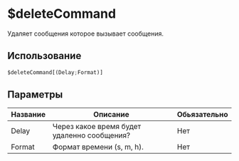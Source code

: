 # $deleteCommand
Удаляет сообщения которое вызывает сообщения.

## Использование
```py
$deleteCommand[(Delay;Format)]
```

## Параметры
| Название | Описание | Обьязательно |
| -------- | -------- | ------------ |
| Delay | Через какое время будет удаленно сообщения? | Нет |
| Format | Формат времени (s, m, h). | Нет |
